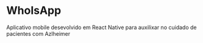 # WhoIsApp

Aplicativo mobile desevolvido em React Native para auxilixar no cuidado de pacientes com Azlheimer
